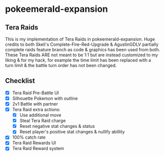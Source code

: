 # pokeemerald-expansion

## Tera Raids

This is my implementation of Tera Raids in pokeemerald-expansion. Huge credits to both Skeli's Complete-Fire-Red-Upgrade & AgustinGDLV partially complete raids feature branch as code & graphics has been used from both. These Tera Raids ARE not meant to be 1:1 but are instead customized to my liking & for my hack, for example the time limit has been replaced with a turn limit & the battle turn order has not been changed.

## Checklist
- [x] Tera Raid Pre-Battle UI
- [x] Silhouette Pokemon with outline
- [x] 2v1 Battle with partner
- [x] Tera Raid extra actions:
    - [x] Use additional move
    - [x] Steal Tera Raid charge
    - [x] Reset negative stat changes & status
    - [x] Reset player's positive stat changes & nullify abillity
- [x] 100% catch rate
- [x] Tera Raid Rewards UI
- [x] Tera Raid Reward system
